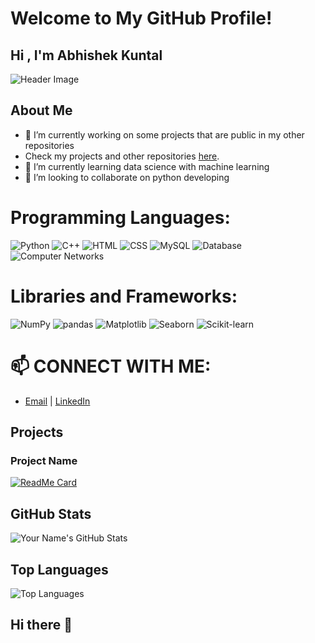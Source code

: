 # Welcome to My GitHub Profile! 
## Hi , I'm Abhishek Kuntal 

![Header Image](your-header-image-url)

## About Me
- 🔭 I’m currently working on some projects that are public in my other repositories 
- Check my projects and other repositories [here](https://github.com/abhishiek2002?tab=repositories).
- 🌱 I’m currently learning data science with machine learning
- 👯 I’m looking to collaborate on python developing


#  Programming Languages:
  ![Python](https://img.shields.io/badge/-Python-000?&logo=python)
  ![C++](https://img.shields.io/badge/C%2B%2B-00599C?style=for-the-badge&logo=c%2B%2B&logoColor=white) 
  ![HTML](https://img.shields.io/badge/HTML5-E34F26?style=for-the-badge&logo=html5&logoColor=white) 
  ![CSS](https://img.shields.io/badge/CSS3-1572B6?style=for-the-badge&logo=css3&logoColor=white) 
  ![MySQL](https://img.shields.io/badge/MySQL-4479A1?style=for-the-badge&logo=mysql&logoColor=white) 
  ![Database](https://img.shields.io/badge/Database-003545?style=for-the-badge&logo=database&logoColor=white) 
  ![Computer Networks](https://img.shields.io/badge/Computer%20Networks-00A98F?style=for-the-badge&logo=internet&logoColor=white)
  
# Libraries and Frameworks: 
  ![NumPy](https://img.shields.io/badge/NumPy-013243?style=for-the-badge&logo=numpy&logoColor=white) 
  ![pandas](https://img.shields.io/badge/pandas-150458?style=for-the-badge&logo=pandas&logoColor=white) 
  ![Matplotlib](https://img.shields.io/badge/Matplotlib-3776AB?style=for-the-badge&logo=python&logoColor=white) 
  ![Seaborn](https://img.shields.io/badge/Seaborn-3776AB?style=for-the-badge&logo=python&logoColor=white) 
  ![Scikit-learn](https://img.shields.io/badge/Scikit--learn-F7931E?style=for-the-badge&logo=scikit-learn&logoColor=white)





  # 📫 CONNECT WITH ME:
-  [Email](kuntalabishek2002@gmail.com) | [LinkedIn](https://www.linkedin.com/in/abhishek-kuntal/)



## Projects
### Project Name
[![ReadMe Card](https://github-readme-stats.vercel.app/api/pin/?username=abhishiek2002&repo=Python-basic)](https://github.com/abhishiek2002/numpy)

## GitHub Stats
![Your Name's GitHub Stats](https://github-readme-stats.vercel.app/api?username=abhishiek2002&show_icons=true)

## Top Languages
![Top Languages](https://github-readme-stats.vercel.app/api/top-langs/?username=abhishiek2002&layout=compact)
## Hi there 👋

